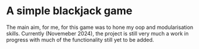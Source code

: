 # A simple blackjack game
The main aim, for me, for this game was to hone my oop and modularisation skills.
Currently (Novemeber 2024), the project is still very much a work in progress with much of the functionality still yet to be added. 
